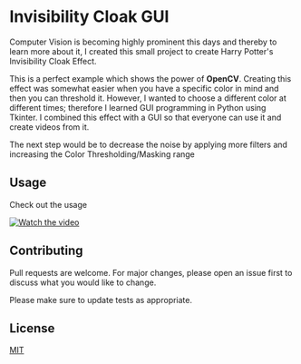 # Invisibility Cloak GUI

Computer Vision is becoming highly prominent this days and thereby to learn more about it, I created this small project to create Harry Potter's Invisibility Cloak Effect.

This is a perfect example which shows the power of **OpenCV**. Creating this effect was somewhat easier when you have a specific color in mind and then you can threshold it. However, I wanted to choose a different color at different times; therefore I learned GUI programming in Python using Tkinter. I combined this effect with a GUI so that everyone can use it and create videos from it.

The next step would be to decrease the noise by applying more filters and increasing the Color Thresholding/Masking range

## Usage
Check out the usage

[![Watch the video](https://github.com/adityavyasbme/InvisibilityCloakGUI/vid.png?raw=true)](https://www.youtube.com/watch?v=KPSEOzYA6YI)

## Contributing
Pull requests are welcome. For major changes, please open an issue first to discuss what you would like to change.

Please make sure to update tests as appropriate.

## License
[MIT](https://choosealicense.com/licenses/mit/)
